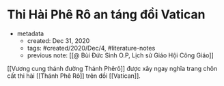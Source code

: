 ---
---

# Thi Hài Phê Rô an táng đồi Vatican

- metadata
	- created: Dec 31, 2020 
	- tags: #created/2020/Dec/4, #literature-notes 
	- previous note: [[@ Bùi Đức Sinh O.P, Lịch sử Giáo Hội Công Giáo]]

[[Vương cung thánh đường Thánh Phêrô]] được xây ngay nghĩa trang chôn cất thi hài [[Thánh Phê Rô]] trên đồi [[Vatican]].